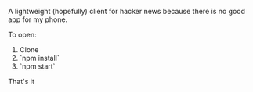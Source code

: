 A lightweight (hopefully) client for hacker news because there is no good app for my phone.

To open:
<ol>
  <li>Clone
  <li>`npm install`
  <li>`npm start`
</ol>

That's it